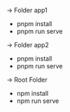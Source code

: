 -> Folder app1
  - pnpm install
  - pnpm run serve
 
-> Folder app2
  - pnpm install
  - pnpm run serve
 
 -> Root Folder
  - npm install
  - npm run serve
